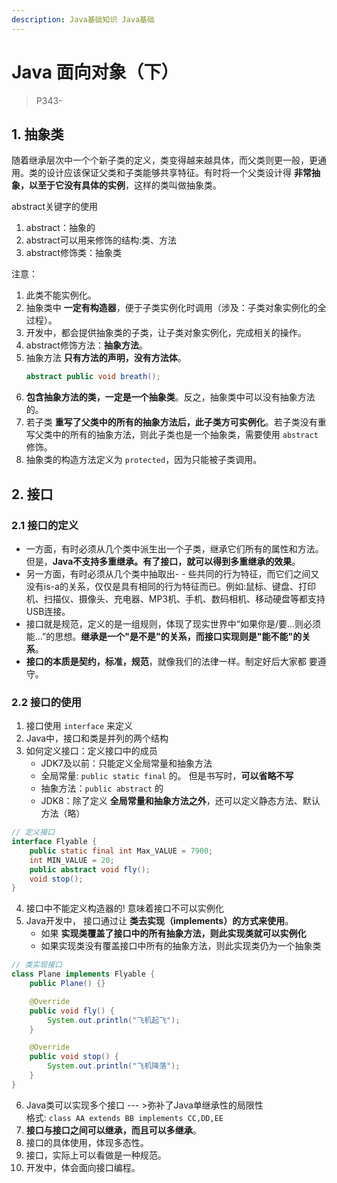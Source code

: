 ```yaml
---
description: Java基础知识 Java基础
---
```


# Java 面向对象（下）

> P343-

## 1. 抽象类

随着继承层次中一个个新子类的定义，类变得越来越具体，而父类则更一般，更通用。类的设计应该保证父类和子类能够共享特征。有时将一个父类设计得 **非常抽象，以至于它没有具体的实例**，这样的类叫做抽象类。

abstract关键字的使用
1. abstract：抽象的
2. abstract可以用来修饰的结构:类、方法
3. abstract修饰类：抽象类

注意：

1. 此类不能实例化。
2. 抽象类中 **一定有构造器**，便于子类实例化时调用（涉及：子类对象实例化的全过程）。
3. 开发中，都会提供抽象类的子类，让子类对象实例化，完成相关的操作。
4. abstract修饰方法：**抽象方法**。
5. 抽象方法 **只有方法的声明，没有方法体**。
    ```Java
    abstract public void breath();
    ```
6. **包含抽象方法的类，一定是一个抽象类**。反之，抽象类中可以没有抽象方法的。
7. 若子类 **重写了父类中的所有的抽象方法后，此子类方可实例化**。若子类没有重写父类中的所有的抽象方法，则此子类也是一个抽象类，需要使用 `abstract` 修饰。
8. 抽象类的构造方法定义为 `protected`，因为只能被子类调用。

## 2. 接口

### 2.1 接口的定义

- 一方面，有时必须从几个类中派生出一个子类，继承它们所有的属性和方法。但是，**Java不支持多重继承。有了接口，就可以得到多重继承的效果**。
- 另一方面，有时必须从几个类中抽取出- - 些共同的行为特征，而它们之间又
没有is-a的关系，仅仅是具有相同的行为特征而已。例如:鼠标、键盘、打印机、扫描仪、摄像头、充电器、MP3机、手机、数码相机、移动硬盘等都支持USB连接。
- 接口就是规范，定义的是一组规则，体现了现实世界中“如果你是/要...则必须能...”的思想。**继承是一个"是不是"的关系，而接口实现则是"能不能"的关系**。
- **接口的本质是契约，标准，规范**，就像我们的法律一样。制定好后大家都
要遵守。

### 2.2 接口的使用

1. 接口使用 `interface` 来定义
2. Java中，接口和类是并列的两个结构
3. 如何定义接口：定义接口中的成员
    - JDK7及以前：只能定义全局常量和抽象方法
    - 全局常量: `public static final` 的。 但是书写时，**可以省略不写**
    - 抽象方法：`public abstract` 的
    - JDK8：除了定义 **全局常量和抽象方法之外**，还可以定义静态方法、默认方法（略）
```Java
// 定义接口
interface Flyable {
    public static final int Max_VALUE = 7900;
    int MIN_VALUE = 20;
    public abstract void fly();
    void stop();
}
```
4. 接口中不能定义构造器的! 意味着接口不可以实例化
5. Java开发中， 接口通过让 **类去实现（implements）的方式来使用**。
    - 如果 **实现类覆盖了接口中的所有抽象方法，则此实现类就可以实例化**
    - 如果实现类没有覆盖接口中所有的抽象方法，则此实现类仍为一个抽象类
```Java
// 类实现接口
class Plane implements Flyable {
    public Plane() {}

    @Override
    public void fly() {
        System.out.println("飞机起飞");
    }

    @Override
    public void stop() {
        System.out.println("飞机降落");
    }
}
```
6. Java类可以实现多个接口 --- >弥补了Java单继承性的局限性  
    格式: `class AA extends BB implements CC,DD,EE`
7. **接口与接口之间可以继承，而且可以多继承**。
8. 接口的具体使用，体现多态性。
9. 接口，实际上可以看做是一种规范。
10. 开发中，体会面向接口编程。